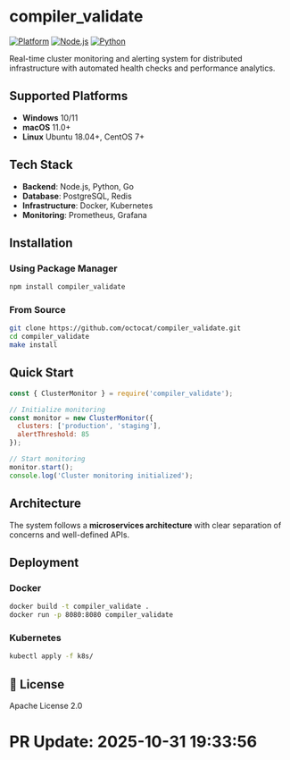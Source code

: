 # compiler_validate

[![Platform](https://img.shields.io/badge/platform-windows%20%7C%20macos%20%7C%20linux-lightgrey)]()
[![Node.js](https://img.shields.io/badge/node.js-18.x-green)]()
[![Python](https://img.shields.io/badge/python-3.8+-blue)]()

Real-time cluster monitoring and alerting system for distributed infrastructure with automated health checks and performance analytics.

## Supported Platforms

- **Windows** 10/11
- **macOS** 11.0+
- **Linux** Ubuntu 18.04+, CentOS 7+

## Tech Stack

- **Backend**: Node.js, Python, Go
- **Database**: PostgreSQL, Redis
- **Infrastructure**: Docker, Kubernetes
- **Monitoring**: Prometheus, Grafana

## Installation

### Using Package Manager

```bash
npm install compiler_validate
```

### From Source

```bash
git clone https://github.com/octocat/compiler_validate.git
cd compiler_validate
make install
```

## Quick Start

```javascript
const { ClusterMonitor } = require('compiler_validate');

// Initialize monitoring
const monitor = new ClusterMonitor({
  clusters: ['production', 'staging'],
  alertThreshold: 85
});

// Start monitoring
monitor.start();
console.log('Cluster monitoring initialized');
```

## Architecture

The system follows a **microservices architecture** with clear separation of concerns and well-defined APIs.

## Deployment

### Docker

```bash
docker build -t compiler_validate .
docker run -p 8080:8080 compiler_validate
```

### Kubernetes

```bash
kubectl apply -f k8s/
```

## 📄 License

Apache License 2.0

# PR Update: 2025-10-31 19:33:56
